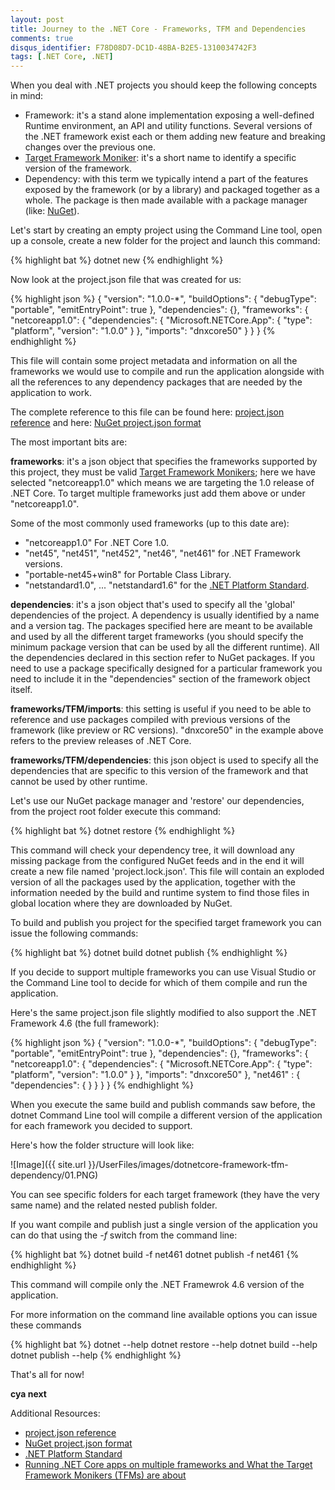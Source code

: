 ```yaml
---
layout: post
title: Journey to the .NET Core - Frameworks, TFM and Dependencies
comments: true
disqus_identifier: F78D08D7-DC1D-48BA-B2E5-1310034742F3
tags: [.NET Core, .NET]
---
```


When you deal with .NET projects you should keep the following concepts in mind:

- Framework: it's a stand alone implementation exposing a well-defined Runtime environment, an API and utility functions. Several versions of the .NET framework exist each or them adding new feature and breaking changes over the previous one.
- [Target Framework Moniker](https://docs.nuget.org/create/targetframeworks): it's a short name to identify a specific version of the framework.
- Dependency: with this term we typically intend a part of the features exposed by the framework (or by a library) and packaged together as a whole. The package is then made available with a package manager (like: [NuGet](https://www.nuget.org/)).

Let's start by creating an empty project using the Command Line tool, open up a console, create a new folder for the project and launch this command:

{% highlight bat %}
dotnet new
{% endhighlight %}

Now look at the project.json file that was created for us:

{% highlight json %}
{
  "version": "1.0.0-*",
  "buildOptions": {
    "debugType": "portable",
    "emitEntryPoint": true
  },
  "dependencies": {},
  "frameworks": {
    "netcoreapp1.0": {
      "dependencies": {
        "Microsoft.NETCore.App": {
          "type": "platform",
          "version": "1.0.0"
        }
      },
      "imports": "dnxcore50"
    }
  }
}
{% endhighlight %}

This file will contain some project metadata and information on all the frameworks we would use to compile and run the application alongside with all the references to any dependency packages that are needed by the application to work.

The complete reference to this file can be found here: [project.json reference](https://docs.microsoft.com/it-it/dotnet/articles/core/tools/project-json) and here: [NuGet project.json format](https://docs.nuget.org/consume/projectjson-format)

The most important bits are:

__frameworks__: it's a json object that specifies the frameworks supported by this project, they must be valid [Target Framework Monikers](https://docs.nuget.org/create/targetframeworks); here we have selected "netcoreapp1.0" which means we are targeting the 1.0 release of .NET Core. To target multiple frameworks just add them above or under "netcoreapp1.0".

Some of the most commonly used frameworks (up to this date are):

- "netcoreapp1.0" For .NET Core 1.0.
- "net45", "net451", "net452", "net46", "net461" for .NET Framework versions.
- "portable-net45+win8" for Portable Class Library.
- "netstandard1.0", ... "netstandard1.6" for the [.NET Platform Standard](https://github.com/dotnet/corefx/blob/master/Documentation/architecture/net-platform-standard.md).

__dependencies__: it's a json object that's used to specify all the 'global' dependencies of the project. A dependency is usually identified by a name and a version tag. The packages specified here are meant to be available and used by all the different target frameworks (you should specify the minimum package version that can be used by all the different runtime). All the dependencies declared in this section refer to NuGet packages. If you need to use a package specifically designed for a particular framework you need to include it in the "dependencies" section of the framework object itself.

__frameworks/TFM/imports__: this setting is useful if you need to be able to reference and use packages compiled with previous versions of the framework (like preview or RC versions). "dnxcore50" in the example above refers to the preview releases of .NET Core.

__frameworks/TFM/dependencies__: this json object is used to specify all the dependencies that are specific to this version of the framework and that cannot be used by other runtime.

Let's use our NuGet package manager and 'restore' our dependencies, from the project root folder execute this command:

{% highlight bat %}
dotnet restore
{% endhighlight %}

This command will check your dependency tree, it will download any missing package from the configured NuGet feeds and in the end it will create a new file named 'project.lock.json'. This file will contain an exploded version of all the  packages used by the application, together with the information needed by the build and runtime system to find those files in global location where they are downloaded by NuGet.

To build and publish you project for the specified target framework you can issue the following commands:

{% highlight bat %}
dotnet build
dotnet publish
{% endhighlight %}

If you decide to support multiple frameworks you can use Visual Studio or the Command Line tool to decide for which of them compile and run the application.

Here's the same project.json file slightly modified to also support the .NET Framework 4.6 (the full framework):

{% highlight json %}
{
  "version": "1.0.0-*",
  "buildOptions": {
    "debugType": "portable",
    "emitEntryPoint": true
  },
  "dependencies": {},
  "frameworks": {
    "netcoreapp1.0": {
      "dependencies": {
        "Microsoft.NETCore.App": {
          "type": "platform",
          "version": "1.0.0"
        }
      },
      "imports": "dnxcore50"
    },
    "net461" : {
      "dependencies": {
      }
    }
  }
}
{% endhighlight %}

When you execute the same build and publish commands saw before, the dotnet Command Line tool will compile a different version of the application for each framework you decided to support.

Here's how the folder structure will look like:

![Image]({{ site.url }}/UserFiles/images/dotnetcore-framework-tfm-dependency/01.PNG)

You can see specific folders for each target framework (they have the very same name) and the related nested publish folder.

If you want compile and publish just a single version of the application you can do that using the _-f_ switch from the command line:

{% highlight bat %}
dotnet build -f net461
dotnet publish -f net461
{% endhighlight %}

This command will compile only the .NET Framewrok 4.6 version of the application.

For more information on the command line available options you can issue these commands

{% highlight bat %}
dotnet --help
dotnet restore --help
dotnet build --help
dotnet publish --help
{% endhighlight %}

That's all for now!

__cya next__

Additional Resources:

- [project.json reference](https://docs.microsoft.com/it-it/dotnet/articles/core/tools/project-json)
- [NuGet project.json format](https://docs.nuget.org/consume/projectjson-format)
- [.NET Platform Standard](https://github.com/dotnet/corefx/blob/master/Documentation/architecture/net-platform-standard.md)
- [Running .NET Core apps on multiple frameworks and What the Target Framework Monikers (TFMs) are about](https://blogs.msdn.microsoft.com/cesardelatorre/2016/06/28/running-net-core-apps-on-multiple-frameworks-and-what-the-target-framework-monikers-tfms-are-about/)